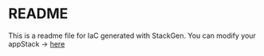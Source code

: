 # README
This is a readme file for IaC generated with StackGen.
You can modify your appStack -> [here](http://main.dev.stackgen.com/appstacks/d37389cb-e690-44b2-bc0e-efc44fb79a5c)
